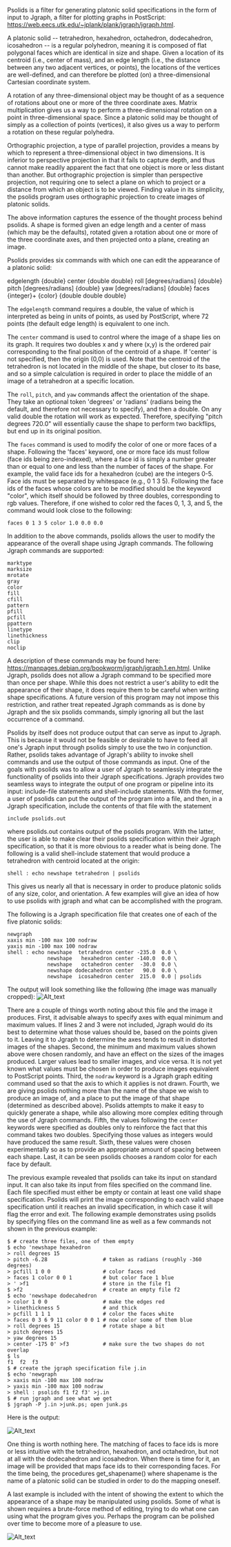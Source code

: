 Psolids is a filter for generating platonic solid specifications in the
form of input to Jgraph, a filter for plotting graphs in PostScript:
https://web.eecs.utk.edu/~jplank/plank/jgraph/jgraph.html.

A platonic solid -- tetrahedron, hexahedron, octahedron, dodecahedron,
icosahedron -- is a regular polyhedron, meaning it is composed of flat
polygonal faces which are identical in size and shape. Given a
location of its centroid (i.e., center of mass), and an edge length
(i.e., the distance between any two adjacent vertices, or points),
the locations of the vertices are well-defined, and can therefore be
plotted (on) a three-dimensional Cartesian coordinate system.

A rotation of any three-dimensional object may be thought of as a
sequence of rotations about one or more of the three coordinate axes.
Matrix multiplication gives us a way to perform a
three-dimensional rotation on a point in three-dimensional space.
Since a platonic solid may be thought of simply as a collection of
points (vertices), it also gives us a way to perform a rotation on
these regular polyhedra.

Orthographic projection, a type of parallel projection, provides a
means by which to represent a three-dimensional object in two
dimensions. It is inferior to perspective projection in that it
fails to capture depth, and thus cannot make readily apparent
the fact that one object is more or less distant than another.
But orthographic projection is simpler than perspective
projection, not requiring one to select a plane on which to
project or a distance from which an object is to be viewed.
Finding value in its simplicity, the psolids program uses
orthographic projection to create images of platonic solids.

The above information captures the essence of the thought process
behind psolids. A shape is formed given an edge length and a
center of mass (which may be the defaults), rotated given a
rotation about one or more of the three coordinate axes, and then
projected onto a plane, creating an image.

Psolids provides six commands with which one can edit the
appearance of a platonic solid:

  edgelength {double}
  center     {double double}
  roll       [degrees/radians] {double}
  pitch      [degrees/radians] {double}
  yaw        [degrees/radians] {double}
  faces      {integer}+ {color} {double double double}

The `edgelength` command requires a double, the value of which is
interpreted as being in units of points, as used by PostScript,
where 72 points (the default edge length) is equivalent to one
inch.

The `center` command is used to control where the image of a
shape lies on its graph. It requires two doubles x and y where
(x,y) is the ordered pair corresponding to the final position
of the centroid of a shape. If 'center' is not specified, then
the origin (0,0) is used. Note that the centroid of the
tetrahedron is not located in the middle of the shape, but
closer to its base, and so a simple calculation is required in
order to place the middle of an image of a tetrahedron at a
specific location.

The `roll`, `pitch`, and `yaw` commands affect the orientation
of the shape. They take an optional token 'degrees' or
'radians' (radians being the default, and therefore not
necessary to specify), and then a double. On any valid double
the rotation will work as expected. Therefore, specifying
"pitch degrees 720.0" will essentially cause the shape to
perform two backflips, but end up in its original position.

The `faces` command is used to modify the color of one or more
faces of a shape. Following the 'faces' keyword, one or more
face ids must follow (face ids being zero-indexed), where a
face id is simply a number greater than or equal to one and
less than the number of faces of the shape. For example, the
valid face ids for a hexahedron (cube) are the integers 0-5.
Face ids must be separated by whitespace (e.g., 0 1 3 5).
Following the face ids of the faces whose colors are to be
modified should be the keyword "color", which itself should
be followed by three doubles, corresponding to rgb values.
Therefore, if one wished to color red the faces 0, 1, 3, and
5, the command would look close to the following:
  ```
  faces 0 1 3 5 color 1.0 0.0 0.0
  ```
In addition to the above commands, psolids allows the user to
modify the appearance of the overall shape using Jgraph
commands. The following Jgraph commands are supported:
  ```
  marktype
  marksize
  mrotate
  gray
  color
  fill
  cfill
  pattern
  pfill
  pcfill
  ppattern
  linetype
  linethickness
  clip
  noclip
  ```
A description of these commands may be found here:
https://manpages.debian.org/bookworm/jgraph/jgraph.1.en.html.
Unlike Jgraph, psolids does not allow a Jgraph command to be
specified more than once per shape. While this does not restrict
a user's ability to edit the appearance of their shape, it does
require them to be careful when writing shape specifications. A
future version of this program may not impose this restriction,
and rather treat repeated Jgraph commands as is done by Jgraph
and the six psolids commands, simply ignoring all but the last
occurrence of a command.

Psolids by itself does not produce output that can serve as
input to Jgraph. This is because it would not be feasible or
desirable to have to feed all one's Jgraph input through
psolids simply to use the two in conjunction. Rather, psolids
takes advantage of Jgraph's ability to invoke shell commands
and use the output of those commands as input. One of the goals
with psolids was to allow a user of Jgraph to seamlessly
integrate the functionality of psolids into their Jgraph
specifications. Jgraph provides two seamless ways to integrate
the output of one program or pipeline into its input:
include-file statements and shell-include statements. With the
former, a user of psolids can put the output of the program
into a file, and then, in a Jgraph specification, include the
contents of that file with the statement
  ```
  include psolids.out
  ```
where psolids.out contains output of the psolids program. With
the latter, the user is able to make clear their psolids
specification within their Jgraph specification, so that it is
more obvious to a reader what is being done. The following is
a valid shell-include statement that would produce a
tetrahedron with centroid located at the origin:
  ```
  shell : echo newshape tetrahedron | psolids
  ```
This gives us nearly all that is necessary in order to produce
platonic solids of any size, color, and orientation. A few
examples will give an idea of how to use psolids with jgraph
and what can be accomplished with the program.

The following is a Jgraph specification file that creates one of
each of the five platonic solids:
  ```
  newgraph
  xaxis min -100 max 100 nodraw
  yaxis min -100 max 100 nodraw
  shell : echo newshape  tetrahedron center -235.0  0.0 \
               newshape   hexahedron center -140.0  0.0 \
               newshape   octahedron center  -30.0  0.0 \
               newshape dodecahedron center   90.0  0.0 \
               newshape  icosahedron center  215.0  0.0 | psolids
  ```
The output will look something like the following (the image was manually
cropped):
![Alt_text](img/img1.jpg)

There are a couple of things worth noting about this file and the
image it produces. First, it advisable always to specify axes with
equal minimum and maximum values. If lines 2 and 3 were not included,
Jgraph would do its best to determine what those values should be,
based on the points given to it. Leaving it to Jgraph to determine
the axes tends to result in distorted images of the shapes. Second,
the minimum and maximum values shown above were chosen randomly, and
have an effect on the sizes of the images produced. Larger values
lead to smaller images, and vice versa. It is not yet known what
values must be chosen in order to produce images equivalent to
PostScript points. Third, the `nodraw` keyword is a Jgraph
graph editing command used so that the axis to which it applies is
not drawn. Fourth, we are giving psolids nothing more than the
name of the shape we wish to produce an image of, and a place to
put the image of that shape (determined as described above).
Psolids attempts to make it easy to quickly generate a shape,
while also allowing more complex editing through the use of
Jgraph commands. Fifth, the values following the `center`
keywords were specified as doubles only to reinforce the fact that
this command takes two doubles. Specifying those values as
integers would have produced the same result. Sixth, these values
were chosen experimentally so as to provide an appropriate amount
of spacing between each shape. Last, it can be seen psolids
chooses a random color for each face by default.

The previous example revealed that psolids can take its input on
standard input. It can also take its input from files specified
on the command line. Each file specified must either be empty or
contain at least one valid shape specification. Psolids will
print the image corresponding to each valid shape specification
until it reaches an invalid specification, in which case it will
flag the error and exit. The following example demonstrates
using psolids by specifying files on the command line as well as
a few commands not shown in the previous example:

  ```
  $ # create three files, one of them empty
  $ echo 'newshape hexahedron
  > roll degrees 15
  > pitch -6.28                  # taken as radians (roughly -360 degrees)
  > pcfill 1 0 0                 # color faces red
  > faces 1 color 0 0 1          # but color face 1 blue
  > ' >f1                        # store in the file f1
  $ >f2                          # create an empty file f2
  $ echo 'newshape dodecahedron
  > color 1 0 0                  # make the edges red
  > linethickness 5              # and thick
  > pcfill 1 1 1                 # color the faces white
  > faces 0 3 6 9 11 color 0 0 1 # now color some of them blue
  > roll degrees 15              # rotate shape a bit
  > pitch degrees 15
  > yaw degrees 15
  > center -175 0' >f3           # make sure the two shapes do not overlap
  $ ls
  f1  f2  f3
  $ # create the jgraph specification file j.in
  $ echo 'newgraph
  > xaxis min -100 max 100 nodraw
  > yaxis min -100 max 100 nodraw
  > shell : psolids f1 f2 f3' >j.in
  $ # run jgraph and see what we get
  $ jgraph -P j.in >junk.ps; open junk.ps
  ```

Here is the output:

![Alt_text](img/img2.jpg)

One thing is worth nothing here. The matching of faces to
face ids is more or less intuitive with the tetrahedron,
hexahedron, and octahedron, but not at all with the dodecahedron
and icosahedron. When there is time for it, an image will be
provided that maps face ids to their corresponding faces. For
the time being, the procedures get_shapename() where shapename
is the name of a platonic solid can be studied in order to do
the mapping oneself.

A last example is included with the intent of showing the extent
to which the appearance of a shape may be manipulated using
psolids. Some of what is shown requires a brute-force method of
editing, trying to do what one can using what the program gives
you. Perhaps the program can be polished over time to become
more of a pleasure to use.

![Alt_text](img/img3.jpg)






